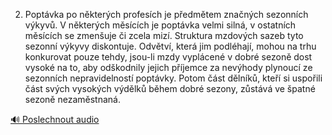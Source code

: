 
2. Poptávka po některých profesích je předmětem značných sezonních výkyvů. V některých měsících je poptávka velmi silná, v ostatních měsících se zmenšuje či zcela mizí. Struktura mzdových sazeb tyto sezonní výkyvy diskontuje. Odvětví, která jim podléhají, mohou na trhu konkurovat pouze tehdy, jsou-li mzdy vyplácené v dobré sezoně dost vysoké na to, aby odškodnily jejich příjemce za nevýhody plynoucí ze sezonních nepravidelností poptávky. Potom část dělníků, kteří si uspořili část svých vysokých výdělků během dobré sezony, zůstává ve špatné sezoně nezaměstnaná.

[🔊 Poslechnout audio](/data/7-paragraphs/audio/chapter_108/para_005-2-Poptvka-po-nkterch-profesch-je-pedmtem-zn.mp3)
